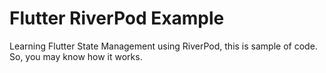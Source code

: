 # Flutter RiverPod Example

Learning Flutter State Management using RiverPod, this is sample of code. So, you may know how it works.
